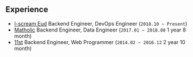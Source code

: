 ## Experience

- [I-scream Eud](https://www.home-learn.co.kr) Backend Engineer, DevOps Engineer (`2018.10 ~ Present`)
- [Matholic](http://www.matholic.com) Backend Engineer, Data Engineer (`2017.01 ~ 2018.08` 1 year 8 month)
- [11st](http://www.11st.co.kr/) Backend Engineer, Web Programmer (`2014.02 ~ 2016.12` 2 year 10 month)


